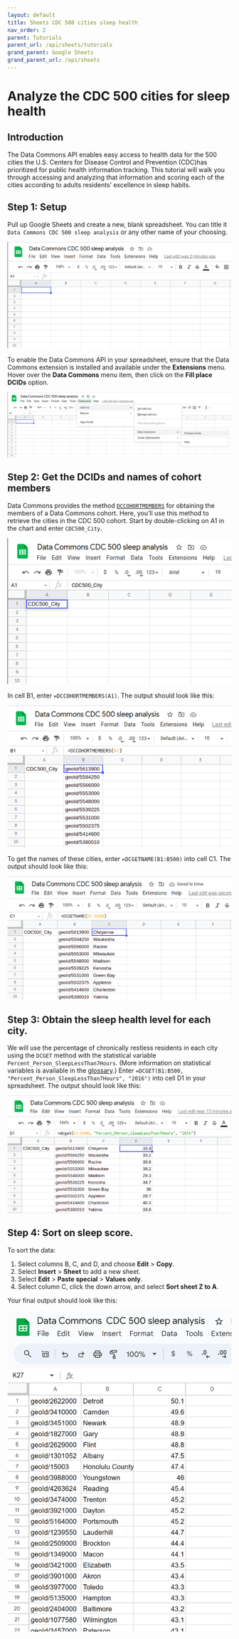 ```yaml
---
layout: default
title: Sheets CDC 500 cities sleep health
nav_order: 2
parent: Tutorials
parent_url: /api/sheets/tutorials
grand_parent: Google Sheets
grand_parent_url: /api/sheets
---
```


# Analyze the CDC 500 cities for sleep health

## Introduction

The Data Commons API enables easy access to health data for the 500 cities the U.S. Centers for Disease Control and Prevention (CDC)has prioritized for public health information tracking. This tutorial will walk you through accessing and analyzing that information and scoring each of the cities according to adults residents’ excellence in sleep habits.

## Step 1: Setup
Pull up Google Sheets and create a new, blank spreadsheet. You can title it `Data Commons CDC 500 sleep analysis` or any other name of your choosing.

![](/assets/images/sheets/tutorials/sheets_sleep_tutorial_1.png)

To enable the Data Commons API in your spreadsheet, ensure that the Data Commons extension is installed and available under the **Extensions** menu. Hover over the **Data Commons** menu item, then click on the **Fill place DCIDs** option.

![](/assets/images/sheets/tutorials/sheets_sleep_tutorial_2.png)

## Step 2: Get the DCIDs and names of cohort members
Data Commons provides the method [`DCCOHORTMEMBERS`](https://docs.datacommons.org/api/sheets/get_cohort_members.html) for obtaining the members of a Data Commons cohort. Here, you’ll use this method to retrieve the cities in the CDC 500 cohort. Start by double-clicking on A1 in the chart and enter `CDC500_City`.

![](/assets/images/sheets/tutorials/sheets_sleep_tutorial_3.png)

In cell B1, enter `=DCCOHORTMEMBERS(A1)`. The output should look like this:

![](/assets/images/sheets/tutorials/sheets_sleep_tutorial_4.png)

To get the names of these cities, enter `=DCGETNAME(B1:B500)` into cell C1. The output should look like this:

![](/assets/images/sheets/tutorials/sheets_sleep_tutorial_5.png)

## Step 3: Obtain the sleep health level for each city.
We will use the percentage of chronically restless residents in each city using the `DCGET` method with the statistical variable `Percent_Person_SleepLessThan7Hours`. (More information on statistical variables is available in the [glossary](https://docs.datacommons.org/glossary.html).) Enter `=DCGET(B1:B500, "Percent_Person_SleepLessThan7Hours", "2016")` into cell D1 in your spreadsheet. The output should look like this:

![](/assets/images/sheets/tutorials/sheets_sleep_tutorial_6.png)

## Step 4: Sort on sleep score.
To sort the data:

1. Select columns B, C, and D, and choose **Edit** > **Copy**.
1. Select **Insert** > **Sheet** to add a new sheet.
1. Select **Edit** > **Paste special** > **Values only**.
1. Select column C, click the down arrow, and select **Sort sheet Z to A**.

Your final output should look like this:

![](/assets/images/sheets/tutorials/sheets_sleep_tutorial_7.png)
